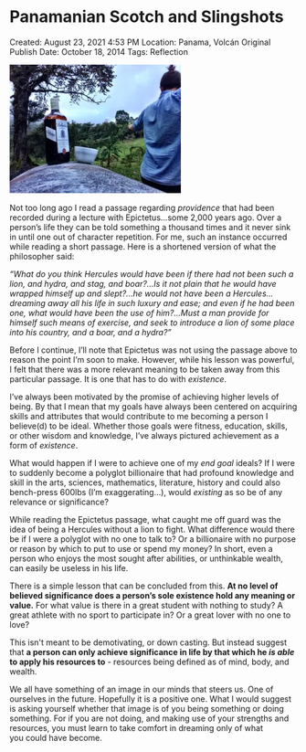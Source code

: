 # Panamanian Scotch and Slingshots

Created: August 23, 2021 4:53 PM
Location: Panama, Volcán
Original Publish Date: October 18, 2014
Tags: Reflection

![Untitled](athenaeum/notion-import/writing/Writing%208e79ce15b0f5476c8359f01b8daaa835/Blogs%20b243d8016e094db7a64e51a987b86d99/sebastianscholl%20com%208a3e8a39a31447d1b19ff195488f3ac5/Panamanian%20Scotch%20and%20Slingshots%2054e280d3fefd4446a247686d05ffd744/Untitled.png)

Not too long ago I read a passage regarding *providence* that had been recorded during a lecture with Epictetus...some 2,000 years ago. Over a person’s life they can be told something a thousand times and it never sink in until one out of character repetition. For me, such an instance occurred while reading a short passage. Here is a shortened version of what the philosopher said:

*“What do you think Hercules would have been if there had not been such a lion, and hydra, and stag, and boar?...Is it not plain that he would have wrapped himself up and slept?...he would not have been a Hercules…dreaming away all his life in such luxury and ease; and even if he had been one, what would have been the use of him?...Must a man provide for himself such means of exercise, and seek to introduce a lion of some place into his country, and a boar, and a hydra?”*

Before I continue, I’ll note that Epictetus was not using the passage above to reason the point I’m soon to make. However, while his lesson was powerful, I felt that there was a more relevant meaning to be taken away from this particular passage. It is one that has to do with *existence*.

I’ve always been motivated by the promise of achieving higher levels of being. By that I mean that my goals have always been centered on acquiring skills and attributes that would contribute to me becoming a person I believe(d) to be ideal. Whether those goals were fitness, education, skills, or other wisdom and knowledge, I’ve always pictured achievement as a form of *existence*.

What would happen if I were to achieve one of my *end goal* ideals? If I were to suddenly become a polyglot billionaire that had profound knowledge and skill in the arts, sciences, mathematics, literature, history and could also bench-press 600lbs (I’m exaggerating…), would *existing* as so be of any relevance or significance?

While reading the Epictetus passage, what caught me off guard was the idea of being a Hercules without a lion to fight. What difference would there be if I were a polyglot with no one to talk to? Or a billionaire with no purpose or reason by which to put to use or spend my money? In short, even a person who enjoys the most sought after abilities, or unthinkable wealth, can easily be useless in his life.

There is a simple lesson that can be concluded from this. **At no level of believed significance does a person’s sole existence hold any meaning or value.** For what value is there in a great student with nothing to study? A great athlete with no sport to participate in? Or a great lover with no one to love?

This isn't meant to be demotivating, or down casting. But instead suggest that **a person can only achieve significance in life by that which he *is able* to apply his resources to** - resources being defined as of mind, body, and wealth.

We all have something of an image in our minds that steers us. One of ourselves in the future. Hopefully it is a positive one. What I would suggest is asking yourself whether that image is of you being something or doing something. For if you are not doing, and making use of your strengths and resources, you must learn to take comfort in dreaming only of what you could have become.